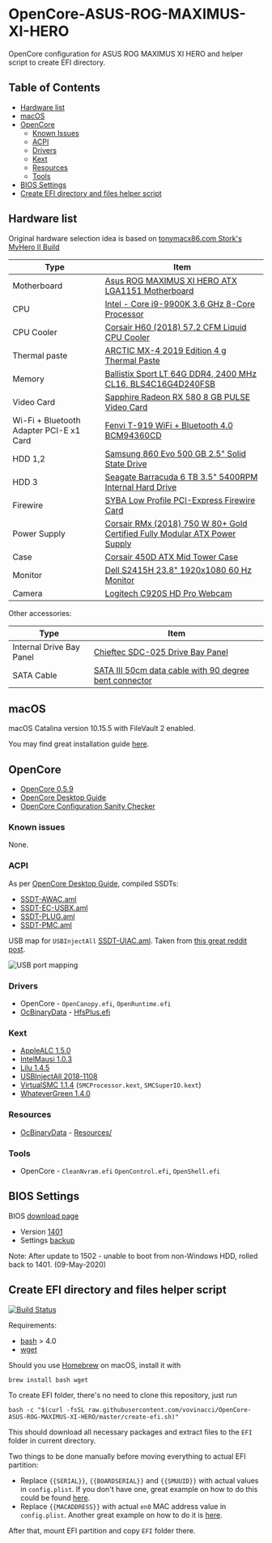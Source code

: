 # OpenCore-ASUS-ROG-MAXIMUS-XI-HERO
OpenCore configuration for ASUS ROG MAXIMUS XI HERO and helper script to create EFI directory.


## Table of Contents

   * [Hardware list](#hardware-list)
   * [macOS](#macos)
   * [OpenCore](#opencore)
      * [Known Issues](#known-issues)
      * [ACPI](#acpi)
      * [Drivers](#drivers)
      * [Kext](#kext)
      * [Resources](#resources)
      * [Tools](#tools)
   * [BIOS Settings](#bios-settings)
   * [Create EFI directory and files helper script](#create-efi-directory-and-files-helper-script)


## Hardware list

Original hardware selection idea is based on [tonymacx86.com Stork's MyHero II Build](https://www.tonymacx86.com/threads/storks-myhero-ii-build-asus-rog-maximus-z370-hero-x-i7-8700k-amd-rx-580.245074/)

| Type | Item |
| ---- | ---- |
| Motherboard | [Asus ROG MAXIMUS XI HERO ATX LGA1151 Motherboard](https://pcpartpicker.com/product/PGTPxr/asus-rog-maximus-xi-hero-atx-lga1151-motherboard-rog-maximus-xi-hero) |
| CPU | [Intel - Core i9-9900K 3.6 GHz 8-Core Processor](https://pcpartpicker.com/product/jHZFf7/intel-core-i9-9900k-36ghz-8-core-processor-bx80684i99900k) |
| CPU Cooler | [Corsair H60 (2018) 57.2 CFM Liquid CPU Cooler](https://pcpartpicker.com/product/F2rmP6/corsair-h60-2018-572-cfm-liquid-cpu-cooler-cw-9060036-ww) |
| Thermal paste | [ARCTIC MX-4 2019 Edition 4 g Thermal Paste](https://pcpartpicker.com/product/JmYLrH/arctic-mx-4-2019-edition-4-g-thermal-paste-actcp00002b) |
| Memory | [Ballistix Sport LT 64G DDR4, 2400 MHz CL16, BLS4C16G4D240FSB](https://www.amazon.com/gp/product/B01B4F3MNQ) |
| Video Card | [Sapphire Radeon RX 580 8 GB PULSE Video Card](https://pcpartpicker.com/product/y2DzK8/sapphire-radeon-rx-580-8gb-pulse-video-card-11265-05) |
| Wi-Fi + Bluetooth Adapter PCI-E x1 Card | [Fenvi T-919 WiFi + Bluetooth 4.0 BCM94360CD](https://pcpartpicker.com/product/BJ97YJ/fenvi-fv-t919-none-wi-fi-adapter-fv-t919) |
| HDD 1,2 | [Samsung 860 Evo 500 GB 2.5" Solid State Drive](https://pcpartpicker.com/product/6yKcCJ/samsung-860-evo-500gb-25-solid-state-drive-mz-76e500bam) |
| HDD 3 | [Seagate Barracuda 6 TB 3.5" 5400RPM Internal Hard Drive](https://pcpartpicker.com/product/ByL48d/seagate-barracuda-6tb-35-5400rpm-internal-hard-drive-st6000dm003) |
| Firewire | [SYBA Low Profile PCI-Express Firewire Card](https://www.amazon.com/gp/product/B002S53IG8) |
| Power Supply | [Corsair RMx (2018) 750 W 80+ Gold Certified Fully Modular ATX Power Supply](https://pcpartpicker.com/product/79tQzy/corsair-rmx-2018-750w-80-gold-certified-fully-modular-atx-power-supply-cp-9020179-na) |
| Case | [Corsair 450D ATX Mid Tower Case](https://pcpartpicker.com/product/9JvRsY/corsair-case-cc9011049ww) |
| Monitor | [Dell S2415H 23.8" 1920x1080 60 Hz Monitor](https://pcpartpicker.com/product/gZL7YJ/dell-monitor-s2415h) |
| Camera | [Logitech C920S HD Pro Webcam](https://www.amazon.com/gp/product/B07K95WFWM) |

Other accessories:

| Type | Item |
| ---- | ---- |
| Internal Drive Bay Panel | [Chieftec SDC-025 Drive Bay Panel](https://www.amazon.com/Chieftec-SDC-025-Geh%C3%A4use-f%C3%BCr-Speicherlaufwerke/dp/B009DGM4B0) |
| SATA Cable | [SATA III 50cm data cable with 90 degree bent connector](https://www.amazon.co.uk/Gembird-cc-satam-data90-0-5-Cable-Cables-500-Piece/dp/B06XCTW4YZ) |


## macOS

macOS Catalina version 10.15.5 with FileVault 2 enabled.

You may find great installation guide [here](https://dortania.github.io/OpenCore-Desktop-Guide/installer-guide/).


## OpenCore

- [OpenCore 0.5.9](https://github.com/acidanthera/OpenCorePkg/releases/tag/0.5.9)
- [OpenCore Desktop Guide](https://dortania.github.io/OpenCore-Desktop-Guide/)
- [OpenCore Configuration Sanity Checker](https://opencore.slowgeek.com/)

### Known issues

  None.

### ACPI

As per [OpenCore Desktop Guide](https://dortania.github.io/OpenCore-Desktop-Guide/config.plist/coffee-lake.html#acpi), compiled SSDTs:

- [SSDT-AWAC.aml](ACPI/SSDT-AWAC.aml)
- [SSDT-EC-USBX.aml](ACPI/SSDT-EC-USBX.aml)
- [SSDT-PLUG.aml](ACPI/SSDT-PLUG.aml)
- [SSDT-PMC.aml](ACPI/SSDT-PMC.aml)

USB map for `USBInjectAll` [SSDT-UIAC.aml](ACPI/SSDT-UIAC.aml). Taken from [this great reddit post](https://www.reddit.com/r/hackintosh/comments/agzo9l/i99900k_asus_rog_maximus_xi_hero_64gb_ram/).

![USB port mapping](assets/usb-mapping.png)


### Drivers

- OpenCore - `OpenCanopy.efi`, `OpenRuntime.efi`
- [OcBinaryData](https://github.com/acidanthera/OcBinaryData) - [HfsPlus.efi](https://github.com/acidanthera/OcBinaryData/blob/master/Drivers/HfsPlus.efi)


### Kext

- [AppleALC 1.5.0](https://github.com/acidanthera/AppleALC/releases/tag/1.5.0)
- [IntelMausi 1.0.3](https://github.com/acidanthera/IntelMausi/releases/tag/1.0.3)
- [Lilu 1.4.5](https://github.com/acidanthera/Lilu/releases/tag/1.4.5)
- [USBInjectAll 2018-1108](https://bitbucket.org/RehabMan/os-x-usb-inject-all/downloads/RehabMan-USBInjectAll-2018-1108.zip)
- [VirtualSMC 1.1.4](https://github.com/acidanthera/VirtualSMC/releases/tag/1.1.4) (`SMCProcessor.kext`, `SMCSuperIO.kext`)
- [WhateverGreen 1.4.0](https://github.com/acidanthera/WhateverGreen/releases/tag/1.4.0)


### Resources

- [OcBinaryData](https://github.com/acidanthera/OcBinaryData) - [Resources/](https://github.com/acidanthera/OcBinaryData/blob/master/Resources)


### Tools

- OpenCore - `CleanNvram.efi` `OpenControl.efi`, `OpenShell.efi`


## BIOS Settings

BIOS [download page](https://www.asus.com/Motherboards/ROG-MAXIMUS-XI-HERO/HelpDesk_BIOS/)
- Version [1401](https://dlcdnets.asus.com/pub/ASUS/mb/LGA1151/ROG_MAXIMUS_XI_HERO/ROG-MAXIMUS-XI-HERO-ASUS-1401.zip)
- Settings [backup](BIOS/V1401.CMO)

Note: After update to 1502 - unable to boot from non-Windows HDD, rolled back to 1401. (09-May-2020)


## Create EFI directory and files helper script

[![Build Status](https://travis-ci.org/vovinacci/OpenCore-ASUS-ROG-MAXIMUS-XI-HERO.svg?branch=master)](https://travis-ci.org/vovinacci/OpenCore-ASUS-ROG-MAXIMUS-XI-HERO)

Requirements:

- [bash](https://www.gnu.org/software/bash/) > 4.0
- [wget](https://www.gnu.org/software/wget/)

Should you use [Homebrew](https://brew.sh/) on macOS, install it with
```
brew install bash wget
```

To create EFI folder, there's no need to clone this repository, just run
```
bash -c "$(curl -fsSL raw.githubusercontent.com/vovinacci/OpenCore-ASUS-ROG-MAXIMUS-XI-HERO/master/create-efi.sh)"
```

This should download all necessary packages and extract files to the `EFI` folder in current directory.

Two things to be done manually before moving everything to actual EFI partition:
- Replace `{{SERIAL}}`, `{{BOARDSERIAL}}` and `{{SMUUID}}` with actual values in `config.plist`. If you don't have one, great example on how to do this could be found [here](https://dortania.github.io/OpenCore-Desktop-Guide/post-install/iservices.html#generate-a-new-serial).
- Replace `{{MACADDRESS}}` with actual `en0` MAC address value in `config.plist`. Another great example on how to do it is [here](https://dortania.github.io/OpenCore-Desktop-Guide/post-install/iservices.html#fixing-en0).

After that, mount EFI partition and copy `EFI` folder there.
